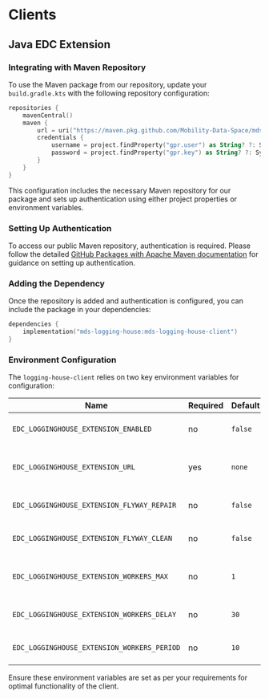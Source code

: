 # Clients

## Java EDC Extension

### Integrating with Maven Repository

To use the Maven package from our repository, update your `build.gradle.kts` with the following repository configuration:

```kotlin
repositories {
    mavenCentral()
    maven {
        url = uri("https://maven.pkg.github.com/Mobility-Data-Space/mds-logging-house-client")
        credentials {
            username = project.findProperty("gpr.user") as String? ?: System.getenv("USERNAME")
            password = project.findProperty("gpr.key") as String? ?: System.getenv("TOKEN")
        }
    }
}
```

This configuration includes the necessary Maven repository for our package and sets up authentication using either project properties or environment variables.

### Setting Up Authentication

To access our public Maven repository, authentication is required. Please follow the detailed [GitHub Packages with Apache Maven documentation](https://docs.github.com/en/packages/working-with-a-github-packages-registry/working-with-the-apache-maven-registry#authenticating-to-github-packages) for guidance on setting up authentication.

### Adding the Dependency

Once the repository is added and authentication is configured, you can include the package in your dependencies:

```kotlin
dependencies {
    implementation("mds-logging-house:mds-logging-house-client")
}
```

### Environment Configuration

The `logging-house-client` relies on two key environment variables for configuration:

| Name                                        | Required | Default   | Description                                                                   |
|---------------------------------------------|----------|-----------|-------------------------------------------------------------------------------|
| `EDC_LOGGINGHOUSE_EXTENSION_ENABLED`        | no       | `false`   | Set to `true` to enable the extension, or `false` to disable it               |
| `EDC_LOGGINGHOUSE_EXTENSION_URL`            | yes      | `none`    | Specify the URL of the Logging-House-Server (e.g., `clearing.demo.truzzt.eu`) |
| `EDC_LOGGINGHOUSE_EXTENSION_FLYWAY_REPAIR`  | no       | `false`   | Enable the flyway repair command on extension startup                         |
| `EDC_LOGGINGHOUSE_EXTENSION_FLYWAY_CLEAN`   | no       | `false`   | Enable the flyway clean command on extension startup                          |
| `EDC_LOGGINGHOUSE_EXTENSION_WORKERS_MAX`    | no       | `1`       | Specify the maximum number of workers created to parallel processing          |
| `EDC_LOGGINGHOUSE_EXTENSION_WORKERS_DELAY`  | no       | `30`      | Specify the delay, in seconds, before the first workers execution             |
| `EDC_LOGGINGHOUSE_EXTENSION_WORKERS_PERIOD` | no       | `10`      | Specify the period, in seconds, between each workers execution                |
    
Ensure these environment variables are set as per your requirements for optimal functionality of the client.
